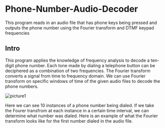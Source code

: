 # Phone-Number-Audio-Decoder
This program reads in an audio file that has phone keys being pressed and outputs the phone number using the Fourier transform and DTMF keypad frequencies  

## Intro

This program applies the knowledge of frequency analysis to decode a ten-digit phone number. Each tone made by dialing a telephone button can be deciphered as a combination of two frequencies. The Fourier transform converts a signal from time to frequency domain. We can use Fourier transform on specific windows of time of the given audio files to decode the phone numbers. 

![picture1](https://user-images.githubusercontent.com/36385404/36336717-4947ccfc-1358-11e8-9518-6fd11f3b56a5.png)

Here we can see 10 instances of a phone number being dialed. If we take the Fourer transfrom at each instance in a certain time interval, we can determine what number was dialed. Here is an example of what the Fourier transform looks like for the first number dialed in the audio file. 


